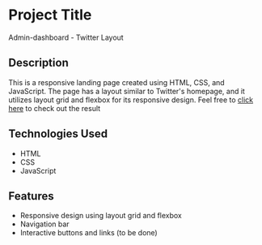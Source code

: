 
# Project Title
Admin-dashboard - Twitter Layout

## Description
This is a responsive landing page created using HTML, CSS, and JavaScript. The page has a layout similar to Twitter's homepage, and it utilizes layout grid and flexbox for its responsive design. Feel free to [click here](https://gilsabo.github.io/admin-dashboard/)
 to check out the result 
## Technologies Used
- HTML
- CSS
- JavaScript
## Features
- Responsive design using layout grid and flexbox
- Navigation bar
- Interactive buttons and links (to be done)

